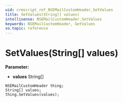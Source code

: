```yaml
---
uid: crmscript_ref_NSEMailCustomHeader_SetValues
title: SetValues(String[] values)
intellisense: NSEMailCustomHeader.SetValues
keywords: NSEMailCustomHeader, GetValues
so.topic: reference
---
```


# SetValues(String[] values)

**Parameter:** 
 - **values** String[]

```crmscript
NSEMailCustomHeader thing;
String[] values;
thing.SetValues(values);
```

